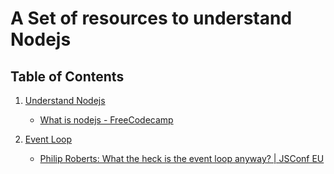 # A Set of resources to understand Nodejs

## Table of Contents

1.  [Understand Nodejs](#1-understand-nodejs)
     
     - [What is nodejs - FreeCodecamp](https://medium.freecodecamp.org/what-exactly-is-node-js-ae36e97449f5)


2.  [Event Loop](#2-event-loop)

     - [Philip Roberts: What the heck is the event loop anyway? | JSConf EU](https://www.youtube.com/watch?v=8aGhZQkoFbQ)
    
